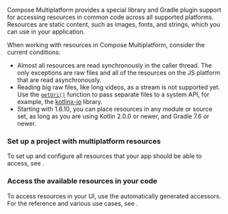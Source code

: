 [//]: # (title: Resources overview)

Compose Multiplatform provides a special library and Gradle plugin support for accessing resources in common code
across all supported platforms.
Resources are static content, such as images, fonts, and strings, which you can use in your application.

When working with resources in Compose Multiplatform, consider the current conditions:

* Almost all resources are read synchronously in the caller thread. The only exceptions are raw files
  and all of the resources on the JS platform that are read asynchronously.
* Reading big raw files, like long videos, as a stream is not supported yet.
  Use the [`getUri()`](compose-multiplatform-resources-usage#accessing-resources-from-external-libraries) function to pass separate files to a system API,
  for example, the [kotlinx-io](https://github.com/Kotlin/kotlinx-io) library.
* Starting with 1.6.10, you can place resources in any module or source set,
  as long as you are using Kotlin 2.0.0 or newer, and Gradle 7.6 or newer.

### Set up a project with multiplatform resources

To set up and configure all resources that your app should be able to access, see [](compose-multiplatform-resources-setup).

### Access the available resources in your code

To access resources in your UI, use the automatically generated accessors.
For the reference and various use cases, see [](compose-multiplatform-resources-usage).
